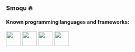 ### Smoqu 🔥

#### Known programming languages and frameworks:

<image src="./images/js.png" width="40"> <image src="./images/react.png" width="40"> <image src="./images/python.png" width="40"> <image src="./images/django-logo.png" width="40">

